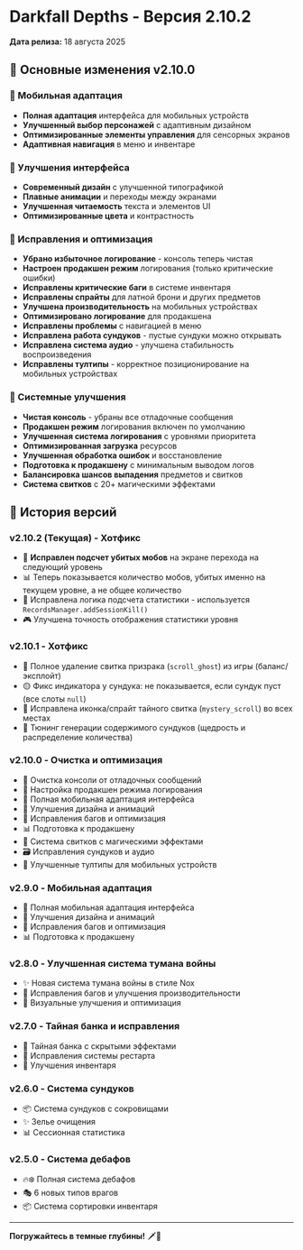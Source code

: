 # Darkfall Depths - Версия 2.10.2

**Дата релиза:** 18 августа 2025

## 🎯 Основные изменения v2.10.0

### 📱 Мобильная адаптация
- **Полная адаптация** интерфейса для мобильных устройств
- **Улучшенный выбор персонажей** с адаптивным дизайном
- **Оптимизированные элементы управления** для сенсорных экранов
- **Адаптивная навигация** в меню и инвентаре

### 🎨 Улучшения интерфейса
- **Современный дизайн** с улучшенной типографикой
- **Плавные анимации** и переходы между экранами
- **Улучшенная читаемость** текста и элементов UI
- **Оптимизированные цвета** и контрастность

### 🔧 Исправления и оптимизация
- **Убрано избыточное логирование** - консоль теперь чистая
- **Настроен продакшен режим** логирования (только критические ошибки)
- **Исправлены критические баги** в системе инвентаря
- **Исправлены спрайты** для латной брони и других предметов
- **Улучшена производительность** на мобильных устройствах
- **Оптимизировано логирование** для продакшена
- **Исправлены проблемы** с навигацией в меню
- **Исправлена работа сундуков** - пустые сундуки можно открывать
- **Исправлена система аудио** - улучшена стабильность воспроизведения
- **Исправлены тултипы** - корректное позиционирование на мобильных устройствах

### 🎯 Системные улучшения
- **Чистая консоль** - убраны все отладочные сообщения
- **Продакшен режим** логирования включен по умолчанию
- **Улучшенная система логирования** с уровнями приоритета
- **Оптимизированная загрузка** ресурсов
- **Улучшенная обработка ошибок** и восстановление
- **Подготовка к продакшену** с минимальным выводом логов
- **Балансировка шансов выпадения** предметов и свитков
- **Система свитков** с 20+ магическими эффектами

## 📝 История версий

### v2.10.2 (Текущая) - Хотфикс
- 🎯 **Исправлен подсчет убитых мобов** на экране перехода на следующий уровень
- 📊 Теперь показывается количество мобов, убитых именно на текущем уровне, а не общее количество
- 🔧 Исправлена логика подсчета статистики - используется `RecordsManager.addSessionKill()`
- 🎮 Улучшена точность отображения статистики уровня

### v2.10.1 - Хотфикс
- 🧹 Полное удаление свитка призрака (`scroll_ghost`) из игры (баланс/эксплойт)
- 🟡 Фикс индикатора у сундука: не показывается, если сундук пуст (все слоты `null`)
- 📜 Исправлена иконка/спрайт тайного свитка (`mystery_scroll`) во всех местах
- 🎲 Тюнинг генерации содержимого сундуков (щедрость и распределение количества)

### v2.10.0 - Очистка и оптимизация
- 🧹 Очистка консоли от отладочных сообщений
- 🔧 Настройка продакшен режима логирования
- 📱 Полная мобильная адаптация интерфейса
- 🎨 Улучшения дизайна и анимаций
- 🔧 Исправления багов и оптимизация
- 📊 Подготовка к продакшену
- 📜 Система свитков с магическими эффектами
- 🗃️ Исправления сундуков и аудио
- 💬 Улучшенные тултипы для мобильных устройств

### v2.9.0 - Мобильная адаптация
- 📱 Полная мобильная адаптация интерфейса
- 🎨 Улучшения дизайна и анимаций
- 🔧 Исправления багов и оптимизация
- 📊 Подготовка к продакшену

### v2.8.0 - Улучшенная система тумана войны
- ✨ Новая система тумана войны в стиле Nox
- 🔧 Исправления багов и улучшения производительности
- 🎨 Визуальные улучшения и оптимизация

### v2.7.0 - Тайная банка и исправления
- 🧪 Тайная банка с скрытыми эффектами
- 🔧 Исправления системы рестарта
- 🎒 Улучшения инвентаря

### v2.6.0 - Система сундуков
- 📦 Система сундуков с сокровищами
- ✨ Зелье очищения
- 📊 Сессионная статистика

### v2.5.0 - Система дебафов
- 🔥❄️ Полная система дебафов
- 🎭 6 новых типов врагов
- 📦 Система сортировки инвентаря

---

**Погружайтесь в темные глубины!** 🗡️💎
